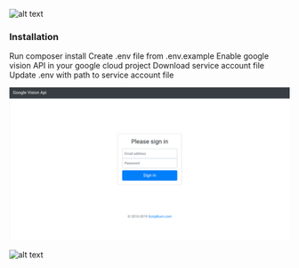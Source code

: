![alt text](https://raw.githubusercontent.com/scriptburn/googlespeech/master/screenshot-home.png)


### Installation

Run composer install
Create .env file from .env.example
Enable google vision API in your google cloud project
Download service account file
Update .env with path to service account file



![alt text](https://raw.githubusercontent.com/scriptburn/image-forensic-tool/master/screenshot-login.png)

![alt text](https://raw.githubusercontent.com/scriptburn/image-forensic-tool/master/screenshot-result.png)

 